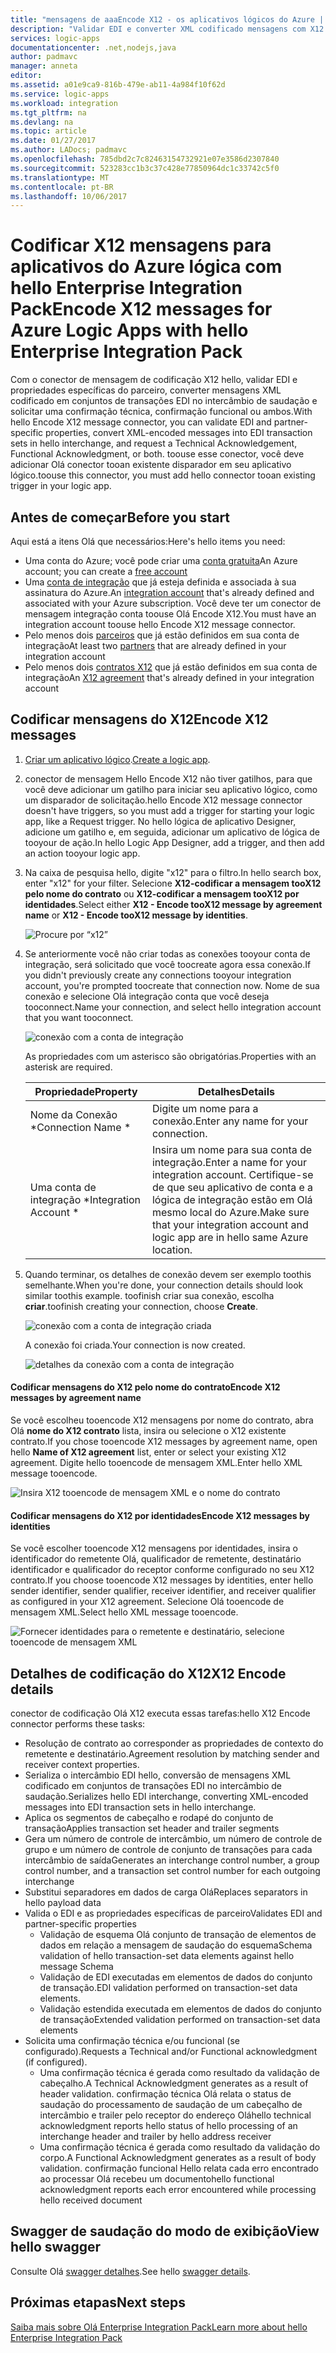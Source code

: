 ```yaml
---
title: "mensagens de aaaEncode X12 - os aplicativos lógicos do Azure | Microsoft Docs"
description: "Validar EDI e converter XML codificado mensagens com X12 mensagem codificador Olá Enterprise Integration Pack para aplicativos do Azure lógica"
services: logic-apps
documentationcenter: .net,nodejs,java
author: padmavc
manager: anneta
editor: 
ms.assetid: a01e9ca9-816b-479e-ab11-4a984f10f62d
ms.service: logic-apps
ms.workload: integration
ms.tgt_pltfrm: na
ms.devlang: na
ms.topic: article
ms.date: 01/27/2017
ms.author: LADocs; padmavc
ms.openlocfilehash: 785dbd2c7c82463154732921e07e3586d2307840
ms.sourcegitcommit: 523283cc1b3c37c428e77850964dc1c33742c5f0
ms.translationtype: MT
ms.contentlocale: pt-BR
ms.lasthandoff: 10/06/2017
---
```

# <a name="encode-x12-messages-for-azure-logic-apps-with-hello-enterprise-integration-pack"></a><span data-ttu-id="5715f-103">Codificar X12 mensagens para aplicativos do Azure lógica com hello Enterprise Integration Pack</span><span class="sxs-lookup"><span data-stu-id="5715f-103">Encode X12 messages for Azure Logic Apps with hello Enterprise Integration Pack</span></span>

<span data-ttu-id="5715f-104">Com o conector de mensagem de codificação X12 hello, validar EDI e propriedades específicas do parceiro, converter mensagens XML codificado em conjuntos de transações EDI no intercâmbio de saudação e solicitar uma confirmação técnica, confirmação funcional ou ambos.</span><span class="sxs-lookup"><span data-stu-id="5715f-104">With hello Encode X12 message connector, you can validate EDI and partner-specific properties, convert XML-encoded messages into EDI transaction sets in hello interchange, and request a Technical Acknowledgement, Functional Acknowledgment, or both.</span></span>
<span data-ttu-id="5715f-105">toouse esse conector, você deve adicionar Olá conector tooan existente disparador em seu aplicativo lógico.</span><span class="sxs-lookup"><span data-stu-id="5715f-105">toouse this connector, you must add hello connector tooan existing trigger in your logic app.</span></span>

## <a name="before-you-start"></a><span data-ttu-id="5715f-106">Antes de começar</span><span class="sxs-lookup"><span data-stu-id="5715f-106">Before you start</span></span>

<span data-ttu-id="5715f-107">Aqui está a itens Olá que necessários:</span><span class="sxs-lookup"><span data-stu-id="5715f-107">Here's hello items you need:</span></span>

* <span data-ttu-id="5715f-108">Uma conta do Azure; você pode criar uma [conta gratuita](https://azure.microsoft.com/free)</span><span class="sxs-lookup"><span data-stu-id="5715f-108">An Azure account; you can create a [free account](https://azure.microsoft.com/free)</span></span>
* <span data-ttu-id="5715f-109">Uma [conta de integração](logic-apps-enterprise-integration-create-integration-account.md) que já esteja definida e associada à sua assinatura do Azure.</span><span class="sxs-lookup"><span data-stu-id="5715f-109">An [integration account](logic-apps-enterprise-integration-create-integration-account.md) that's already defined and associated with your Azure subscription.</span></span> <span data-ttu-id="5715f-110">Você deve ter um conector de mensagem integração conta toouse Olá Encode X12.</span><span class="sxs-lookup"><span data-stu-id="5715f-110">You must have an integration account toouse hello Encode X12 message connector.</span></span>
* <span data-ttu-id="5715f-111">Pelo menos dois [parceiros](logic-apps-enterprise-integration-partners.md) que já estão definidos em sua conta de integração</span><span class="sxs-lookup"><span data-stu-id="5715f-111">At least two [partners](logic-apps-enterprise-integration-partners.md) that are already defined in your integration account</span></span>
* <span data-ttu-id="5715f-112">Pelo menos dois [contratos X12](logic-apps-enterprise-integration-x12.md) que já estão definidos em sua conta de integração</span><span class="sxs-lookup"><span data-stu-id="5715f-112">An [X12 agreement](logic-apps-enterprise-integration-x12.md) that's already defined in your integration account</span></span>

## <a name="encode-x12-messages"></a><span data-ttu-id="5715f-113">Codificar mensagens do X12</span><span class="sxs-lookup"><span data-stu-id="5715f-113">Encode X12 messages</span></span>

1. <span data-ttu-id="5715f-114">[Criar um aplicativo lógico](logic-apps-create-a-logic-app.md).</span><span class="sxs-lookup"><span data-stu-id="5715f-114">[Create a logic app](logic-apps-create-a-logic-app.md).</span></span>

2. <span data-ttu-id="5715f-115">conector de mensagem Hello Encode X12 não tiver gatilhos, para que você deve adicionar um gatilho para iniciar seu aplicativo lógico, como um disparador de solicitação.</span><span class="sxs-lookup"><span data-stu-id="5715f-115">hello Encode X12 message connector doesn't have triggers, so you must add a trigger for starting your logic app, like a Request trigger.</span></span> <span data-ttu-id="5715f-116">No hello lógica de aplicativo Designer, adicione um gatilho e, em seguida, adicionar um aplicativo de lógica de tooyour de ação.</span><span class="sxs-lookup"><span data-stu-id="5715f-116">In hello Logic App Designer, add a trigger, and then add an action tooyour logic app.</span></span>

3.  <span data-ttu-id="5715f-117">Na caixa de pesquisa hello, digite "x12" para o filtro.</span><span class="sxs-lookup"><span data-stu-id="5715f-117">In hello search box, enter "x12" for your filter.</span></span> <span data-ttu-id="5715f-118">Selecione **X12-codificar a mensagem tooX12 pelo nome do contrato** ou **X12-codificar a mensagem tooX12 por identidades**.</span><span class="sxs-lookup"><span data-stu-id="5715f-118">Select either **X12 - Encode tooX12 message by agreement name** or **X12 - Encode tooX12 message by identities**.</span></span>
   
    ![Procure por “x12”](./media/logic-apps-enterprise-integration-x12-encode/x12decodeimage1.png) 

3. <span data-ttu-id="5715f-120">Se anteriormente você não criar todas as conexões tooyour conta de integração, será solicitado que você toocreate agora essa conexão.</span><span class="sxs-lookup"><span data-stu-id="5715f-120">If you didn't previously create any connections tooyour integration account, you're prompted toocreate that connection now.</span></span> <span data-ttu-id="5715f-121">Nome de sua conexão e selecione Olá integração conta que você deseja tooconnect.</span><span class="sxs-lookup"><span data-stu-id="5715f-121">Name your connection, and select hello integration account that you want tooconnect.</span></span> 
   
    ![conexão com a conta de integração](./media/logic-apps-enterprise-integration-x12-encode/x12encodeimage1.png)

    <span data-ttu-id="5715f-123">As propriedades com um asterisco são obrigatórias.</span><span class="sxs-lookup"><span data-stu-id="5715f-123">Properties with an asterisk are required.</span></span>

    | <span data-ttu-id="5715f-124">Propriedade</span><span class="sxs-lookup"><span data-stu-id="5715f-124">Property</span></span> | <span data-ttu-id="5715f-125">Detalhes</span><span class="sxs-lookup"><span data-stu-id="5715f-125">Details</span></span> |
    | --- | --- |
    | <span data-ttu-id="5715f-126">Nome da Conexão *</span><span class="sxs-lookup"><span data-stu-id="5715f-126">Connection Name *</span></span> |<span data-ttu-id="5715f-127">Digite um nome para a conexão.</span><span class="sxs-lookup"><span data-stu-id="5715f-127">Enter any name for your connection.</span></span> |
    | <span data-ttu-id="5715f-128">Uma conta de integração *</span><span class="sxs-lookup"><span data-stu-id="5715f-128">Integration Account *</span></span> |<span data-ttu-id="5715f-129">Insira um nome para sua conta de integração.</span><span class="sxs-lookup"><span data-stu-id="5715f-129">Enter a name for your integration account.</span></span> <span data-ttu-id="5715f-130">Certifique-se de que seu aplicativo de conta e a lógica de integração estão em Olá mesmo local do Azure.</span><span class="sxs-lookup"><span data-stu-id="5715f-130">Make sure that your integration account and logic app are in hello same Azure location.</span></span> |

5.  <span data-ttu-id="5715f-131">Quando terminar, os detalhes de conexão devem ser exemplo toothis semelhante.</span><span class="sxs-lookup"><span data-stu-id="5715f-131">When you're done, your connection details should look similar toothis example.</span></span> <span data-ttu-id="5715f-132">toofinish criar sua conexão, escolha **criar**.</span><span class="sxs-lookup"><span data-stu-id="5715f-132">toofinish creating your connection, choose **Create**.</span></span>

    ![conexão com a conta de integração criada](./media/logic-apps-enterprise-integration-x12-encode/x12encodeimage2.png)

    <span data-ttu-id="5715f-134">A conexão foi criada.</span><span class="sxs-lookup"><span data-stu-id="5715f-134">Your connection is now created.</span></span>

    ![detalhes da conexão com a conta de integração](./media/logic-apps-enterprise-integration-x12-encode/x12encodeimage3.png) 

#### <a name="encode-x12-messages-by-agreement-name"></a><span data-ttu-id="5715f-136">Codificar mensagens do X12 pelo nome do contrato</span><span class="sxs-lookup"><span data-stu-id="5715f-136">Encode X12 messages by agreement name</span></span>

<span data-ttu-id="5715f-137">Se você escolheu tooencode X12 mensagens por nome do contrato, abra Olá **nome do X12 contrato** lista, insira ou selecione o X12 existente contrato.</span><span class="sxs-lookup"><span data-stu-id="5715f-137">If you chose tooencode X12 messages by agreement name, open hello **Name of X12 agreement** list, enter or select your existing X12 agreement.</span></span> <span data-ttu-id="5715f-138">Digite hello tooencode de mensagem XML.</span><span class="sxs-lookup"><span data-stu-id="5715f-138">Enter hello XML message tooencode.</span></span>

![Insira X12 tooencode de mensagem XML e o nome do contrato](./media/logic-apps-enterprise-integration-x12-encode/x12encodeimage4.png)

#### <a name="encode-x12-messages-by-identities"></a><span data-ttu-id="5715f-140">Codificar mensagens do X12 por identidades</span><span class="sxs-lookup"><span data-stu-id="5715f-140">Encode X12 messages by identities</span></span>

<span data-ttu-id="5715f-141">Se você escolher tooencode X12 mensagens por identidades, insira o identificador do remetente Olá, qualificador de remetente, destinatário identificador e qualificador do receptor conforme configurado no seu X12 contrato.</span><span class="sxs-lookup"><span data-stu-id="5715f-141">If you choose tooencode X12 messages by identities, enter hello sender identifier, sender qualifier, receiver identifier, and receiver qualifier as configured in your X12 agreement.</span></span> <span data-ttu-id="5715f-142">Selecione Olá tooencode de mensagem XML.</span><span class="sxs-lookup"><span data-stu-id="5715f-142">Select hello XML message tooencode.</span></span>
   
![Fornecer identidades para o remetente e destinatário, selecione tooencode de mensagem XML](./media/logic-apps-enterprise-integration-x12-encode/x12encodeimage5.png) 

## <a name="x12-encode-details"></a><span data-ttu-id="5715f-144">Detalhes de codificação do X12</span><span class="sxs-lookup"><span data-stu-id="5715f-144">X12 Encode details</span></span>

<span data-ttu-id="5715f-145">conector de codificação Olá X12 executa essas tarefas:</span><span class="sxs-lookup"><span data-stu-id="5715f-145">hello X12 Encode connector performs these tasks:</span></span>

* <span data-ttu-id="5715f-146">Resolução de contrato ao corresponder as propriedades de contexto do remetente e destinatário.</span><span class="sxs-lookup"><span data-stu-id="5715f-146">Agreement resolution by matching sender and receiver context properties.</span></span>
* <span data-ttu-id="5715f-147">Serializa o intercâmbio EDI hello, conversão de mensagens XML codificado em conjuntos de transações EDI no intercâmbio de saudação.</span><span class="sxs-lookup"><span data-stu-id="5715f-147">Serializes hello EDI interchange, converting XML-encoded messages into EDI transaction sets in hello interchange.</span></span>
* <span data-ttu-id="5715f-148">Aplica os segmentos de cabeçalho e rodapé do conjunto de transação</span><span class="sxs-lookup"><span data-stu-id="5715f-148">Applies transaction set header and trailer segments</span></span>
* <span data-ttu-id="5715f-149">Gera um número de controle de intercâmbio, um número de controle de grupo e um número de controle de conjunto de transações para cada intercâmbio de saída</span><span class="sxs-lookup"><span data-stu-id="5715f-149">Generates an interchange control number, a group control number, and a transaction set control number for each outgoing interchange</span></span>
* <span data-ttu-id="5715f-150">Substitui separadores em dados de carga Olá</span><span class="sxs-lookup"><span data-stu-id="5715f-150">Replaces separators in hello payload data</span></span>
* <span data-ttu-id="5715f-151">Valida o EDI e as propriedades específicas de parceiro</span><span class="sxs-lookup"><span data-stu-id="5715f-151">Validates EDI and partner-specific properties</span></span>
  * <span data-ttu-id="5715f-152">Validação de esquema Olá conjunto de transação de elementos de dados em relação a mensagem de saudação do esquema</span><span class="sxs-lookup"><span data-stu-id="5715f-152">Schema validation of hello transaction-set data elements against hello message Schema</span></span>
  * <span data-ttu-id="5715f-153">Validação de EDI executadas em elementos de dados do conjunto de transação.</span><span class="sxs-lookup"><span data-stu-id="5715f-153">EDI validation performed on transaction-set data elements.</span></span>
  * <span data-ttu-id="5715f-154">Validação estendida executada em elementos de dados do conjunto de transação</span><span class="sxs-lookup"><span data-stu-id="5715f-154">Extended validation performed on transaction-set data elements</span></span>
* <span data-ttu-id="5715f-155">Solicita uma confirmação técnica e/ou funcional (se configurado).</span><span class="sxs-lookup"><span data-stu-id="5715f-155">Requests a Technical and/or Functional acknowledgment (if configured).</span></span>
  * <span data-ttu-id="5715f-156">Uma confirmação técnica é gerada como resultado da validação de cabeçalho.</span><span class="sxs-lookup"><span data-stu-id="5715f-156">A Technical Acknowledgment generates as a result of header validation.</span></span> <span data-ttu-id="5715f-157">confirmação técnica Olá relata o status de saudação do processamento de saudação de um cabeçalho de intercâmbio e trailer pelo receptor do endereço Olá</span><span class="sxs-lookup"><span data-stu-id="5715f-157">hello technical acknowledgment reports hello status of hello processing of an interchange header and trailer by hello address receiver</span></span>
  * <span data-ttu-id="5715f-158">Uma confirmação técnica é gerada como resultado da validação do corpo.</span><span class="sxs-lookup"><span data-stu-id="5715f-158">A Functional Acknowledgment generates as a result of body validation.</span></span> <span data-ttu-id="5715f-159">confirmação funcional Hello relata cada erro encontrado ao processar Olá recebeu um documento</span><span class="sxs-lookup"><span data-stu-id="5715f-159">hello functional acknowledgment reports each error encountered while processing hello received document</span></span>

## <a name="view-hello-swagger"></a><span data-ttu-id="5715f-160">Swagger de saudação do modo de exibição</span><span class="sxs-lookup"><span data-stu-id="5715f-160">View hello swagger</span></span>
<span data-ttu-id="5715f-161">Consulte Olá [swagger detalhes](/connectors/x12/).</span><span class="sxs-lookup"><span data-stu-id="5715f-161">See hello [swagger details](/connectors/x12/).</span></span> 

## <a name="next-steps"></a><span data-ttu-id="5715f-162">Próximas etapas</span><span class="sxs-lookup"><span data-stu-id="5715f-162">Next steps</span></span>
[<span data-ttu-id="5715f-163">Saiba mais sobre Olá Enterprise Integration Pack</span><span class="sxs-lookup"><span data-stu-id="5715f-163">Learn more about hello Enterprise Integration Pack</span></span>](logic-apps-enterprise-integration-overview.md "Saiba mais sobre o pacote de integração do Enterprise") 

